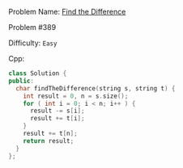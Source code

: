 Problem Name: [Find the Difference](https://leetcode.com/problems/find-the-difference/)

Problem #389

Difficulty: `Easy`

Cpp:

```cpp
class Solution {
public:
  char findTheDifference(string s, string t) {
    int result = 0, n = s.size();
    for ( int i = 0; i < n; i++ ) {
      result -= s[i];
      result += t[i];
    }
    result += t[n];
    return result;
  }
};
```
